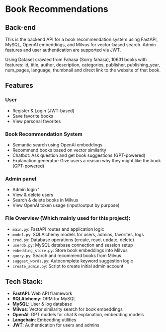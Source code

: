 # Book Recommendations

## Back-end

This is the backend API for a book recommendation system using FastAPI, MySQL, OpenAI embeddings, and Milvus for vector-based search. Admin features and user authentication are supported via JWT.

Using Dataset crawled from Fahasa (Sorry fahasa), 10631 books with features: id, title, author, description, categories, publisher, publishing_year, num_pages, language, thumbnail and direct link to the website of that book.

## Features
### User
- Register & Login (JWT-based)
- Save favorite books
- View personal favorites
### Book Recommendation System
- Semantic search using OpenAi embeddings
- Recommend books based on vector similarity
- Chatbot: Ask question and get book suggestions (GPT-powered)
- Explanation generator: Give users a reason why they might like the book (GPT-powered)
### Admin panel
- Admin login '
- View & delete users
- Search & delete books in Milvus
- View OpenAI token usage (input/output by purpose)

### File Overview (Which mainly used for this project):
- `main.py`: FastAPI routes and application logic  
- `model.py`: SQLAlchemy models for users, admins, favorites, logs  
- `crud.py`: Database operations (create, read, update, delete)  
- `userdb.py`: MySQL database connection and session setup  
- `embedding_store.py`: Store book embeddings into Milvus  
- `query.py`: Search and recommend books from Milvus  
- `suggest_words.py`: Autocomplete keyword suggestion logic  
- `create_admin.py`: Script to create initial admin account  

## Tech Stack:
- **FastAPI**: Web API framework
- **SQLAlchemy**: ORM for MySQL
- **MySQL**: User & log database
- **Milvus**: Vector similarity search for book embeddings
- **OpenAI**: GPT models for chat & explanation, embedding models
- **Langchain**: Embedding utilities
- **JWT**: Authentication for users and admins


